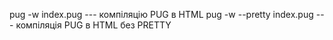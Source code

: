 pug -w index.pug --- компіляцію PUG в HTML
pug -w --pretty index.pug --- компіляція PUG в HTML без PRETTY